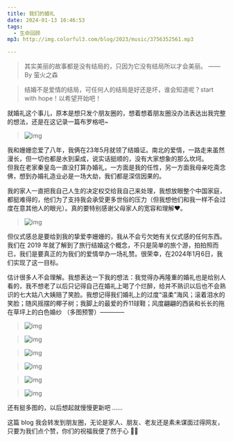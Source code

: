 ```yaml
---
title: 我们的婚礼
date: 2024-01-13 16:46:53
tags: 
  - 生命回顾
mp3: http://img.colorful3.com/blog/2023/music/3756352561.mp3

---
```

> 其实美丽的故事都是没有结局的，只因为它没有结局所以才会美丽。 —— By 萤火之森 

> 结婚不是爱情的结局，可任何人的结局是好还是坏，谁会知道呢？start with hope！以希望开始吧！

就婚礼这个事儿，原本是想只发个朋友圈的，想着想着朋友圈没办法表达出我完整的想法，还是在这记录一篇布罗格吧~
> ![img](http://img.colorful3.com/blog/2024/IMG_6440.JPG)

我和姗姗恋爱了八年，我俩在23年5月就领了结婚证。南北的爱情，一路走来虽然漫长，但一切也都是水到渠成，说实话挺顺的，没有大家想象的那么坎坷。  
但我在老家秦皇岛一直没打算办婚礼，一方面是我的任性，另一方面我母亲吃斋念佛，想到办婚礼造业必是一场大劫，我们都是深信因果的。

我的家人一直把我自己人生的决定权交给我自己来处理，我想放眼整个中国家庭，都挺难得的，他们为了支持我会承受更多世俗的压力（但我想他们和我一样不会过度在意其他人的眼光）。真的要特别感谢父母家人的宽容和理解❤️。

> ![img](http://img.colorful3.com/blog/2024/IMG_6395.JPG)

但仪式感总是要给到我的挚爱李姗姗的，我从不会亏欠她有关仪式感的任何东西。我们在 2019 年就了解到了旅行结婚这个概念，不只是简单的旅个游，拍拍照而已，我们是要真正的为我们的爱情举办一场礼赞。很荣幸，在2024年1月6日，我们实现了这一目标。

估计很多人不会理解。我想表达一下我的想法：我觉得办再隆重的婚礼也是给别人看的，我不想老了以后只记得自己在婚礼上喝了个烂醉，给并不熟识以后也不会熟识的七大姑八大姨赔了笑脸。我想记得我们婚礼上的过度“温柔”海风；滚着泪水的笑脸；随风摇摆的椰子树；我脚上的最爱的乔11球鞋；风度翩翩的西装和长长的拖在草坪上的白色婚纱 （多图预警）———— 
> ![img](http://img.colorful3.com/blog/2024/LS__4758.JPG)

> ![img](http://img.colorful3.com/blog/2024/LS__4334.JPG)

> ![img](http://img.colorful3.com/blog/2024/LS__4317.JPG)

> ![img](http://img.colorful3.com/blog/2024/LS__4387.JPG)

> ![img](http://img.colorful3.com/blog/2024/LS__4611.JPG)

> ![img](http://img.colorful3.com/blog/2024/LS__4287.jpg)

还有挺多图的，以后想起就慢慢更新吧 ......

这篇 blog 我会转发到朋友圈，无论是家人、朋友、老友还是素未谋面过得网友，只要为我们点个赞，你们的祝福我便了然于心 👌🏻
